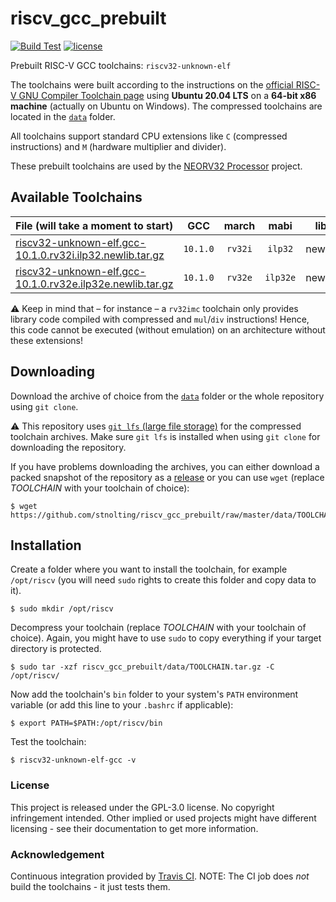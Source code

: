 # riscv_gcc_prebuilt

[![Build Test](https://travis-ci.com/stnolting/riscv_gcc_prebuilt.svg?branch=master)](https://travis-ci.com/stnolting/riscv_gcc_prebuilt)
[![license](https://img.shields.io/github/license/stnolting/riscv_gcc_prebuilt)](https://github.com/stnolting/riscv_gcc_prebuilt/blob/master/LICENSE)

Prebuilt RISC-V GCC toolchains: `riscv32-unknown-elf`

The toolchains were built according to the instructions on the [official RISC-V GNU Compiler Toolchain page](https://github.com/riscv/riscv-gnu-toolchain)
using **Ubuntu 20.04 LTS** on a **64-bit x86 machine** (actually on Ubuntu on Windows). The compressed toolchains are located in
the [`data`](https://github.com/stnolting/riscv_gcc_prebuilt/tree/master/data) folder.

All toolchains support standard CPU extensions like `C` (compressed instructions) and `M` (hardware multiplier and divider).

These prebuilt toolchains are used by the [NEORV32 Processor](https://github.com/stnolting/neorv32) project.



## Available Toolchains

| File (will take a moment to start) |GCC  | march | mabi | lib |
|:-----------------------------------|:---:|:-----:|:----:|:---:|
| [riscv32-unknown-elf.gcc-10.1.0.rv32i.ilp32.newlib.tar.gz](https://github.com/stnolting/riscv_gcc_prebuilt/raw/master/data/riscv32-unknown-elf.gcc-10.1.0.rv32i.ilp32.newlib.tar.gz)   | `10.1.0` | `rv32i` | `ilp32`  | newlib |
| [riscv32-unknown-elf.gcc-10.1.0.rv32e.ilp32e.newlib.tar.gz](https://github.com/stnolting/riscv_gcc_prebuilt/raw/master/data/riscv32-unknown-elf.gcc-10.1.0.rv32e.ilp32e.newlib.tar.gz) | `10.1.0` | `rv32e` | `ilp32e` | newlib |

:warning: Keep in mind that – for instance – a `rv32imc` toolchain only provides library code compiled with compressed and
`mul`/`div` instructions! Hence, this code cannot be executed (without emulation) on an architecture without these extensions!


## Downloading

Download the archive of choice from the [`data`](https://github.com/stnolting/riscv_gcc_prebuilt/tree/master/data) folder or the whole repository
using `git clone`.

:warning: This repository uses [`git lfs` (large file storage)](https://git-lfs.github.com/) for the compressed toolchain archives. Make sure
`git lfs` is installed when using `git clone` for downloading the repository.

If you have problems downloading the archives, you can either download a packed snapshot of the repository as a
[release](https://github.com/stnolting/riscv_gcc_prebuilt/releases) or you can use `wget` (replace *TOOLCHAIN* with your toolchain of choice):

    $ wget https://github.com/stnolting/riscv_gcc_prebuilt/raw/master/data/TOOLCHAIN.tar.gz


## Installation

Create a folder where you want to install the toolchain, for example `/opt/riscv` (you will need `sudo` rights to create this folder and copy data to it).

    $ sudo mkdir /opt/riscv

Decompress your toolchain (replace *TOOLCHAIN* with your toolchain of choice). Again, you might have to use `sudo` to copy everything if your target directory is protected.

    $ sudo tar -xzf riscv_gcc_prebuilt/data/TOOLCHAIN.tar.gz -C /opt/riscv/

Now add the toolchain's `bin` folder to your system's `PATH` environment variable (or add this line to your `.bashrc` if applicable):

    $ export PATH=$PATH:/opt/riscv/bin

Test the toolchain:

    $ riscv32-unknown-elf-gcc -v



### License

This project is released under the GPL-3.0 license. No copyright infringement intended.
Other implied or used projects might have different licensing - see their documentation to get more information.


### Acknowledgement

Continuous integration provided by [Travis CI](https://travis-ci.com/stnolting/riscv_gcc_prebuilt). NOTE: The CI job does _not_ build the toolchains - it just tests them.

